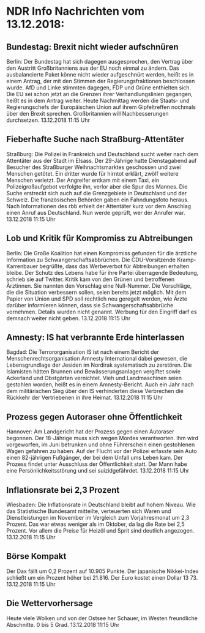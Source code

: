 # NDR Info Nachrichten vom 13.12.2018:


## Bundestag: Brexit nicht wieder aufschnüren
Berlin: Der Bundestag hat sich dagegen ausgesprochen, den Vertrag über den Austritt Großbritanniens aus der EU noch einmal zu ändern. Das ausbalancierte Paket könne nicht wieder aufgeschnürt werden, heißt es in einem Antrag, der mit den Stimmen der Regierungsfraktionen beschlossen wurde. AfD und Linke stimmten dagegen, FDP und Grüne enthielten sich. Die EU sei schon jetzt an die Grenzen ihrer Verhandlungslinien gegangen, heißt es in dem Antrag weiter. Heute Nachmittag werden die Staats- und Regierungschefs der Europäischen Union auf ihrem Gipfeltreffen nochmals über den Brexit sprechen. Großbritannien will Nachbesserungen durchsetzen. 13.12.2018 11:15 Uhr 

## Fieberhafte Suche nach Straßburg-Attentäter
Straßburg: Die Polizei in Frankreich und Deutschland sucht weiter nach dem Attentäter aus der Stadt im Elsass. Der 29-Jährige hatte Dienstagabend auf Besucher des Straßburger Weihnachtsmarktes geschossen und zwei Menschen getötet. Ein dritter wurde für hirntot erklärt, zwölf weitere Menschen verletzt. Der Angreifer entkam mit einem Taxi, ein Polizeigroßaufgebot verfolgte ihn, verlor aber die Spur des Mannes. Die Suche erstreckt sich auch auf die Grenzgebiete in Deutschland und der Schweiz. Die französischen Behörden gaben ein Fahndungsfoto heraus. Nach Informationen des rbb erhielt der Attentäter kurz vor dem Anschlag einen Anruf aus Deutschland. Nun werde geprüft, wer der Anrufer war. 13.12.2018 11:15 Uhr 

## Lob und Kritik für Kompromiss zu Abtreibungen
Berlin: Die Große Koalition hat einen Kompromiss gefunden für die ärztliche Information zu Schwangerschaftsabbrüchen. Die CDU-Vorsitzende Kramp-Karrenbauer begrüßte, dass das Werbeverbot für Abtreibungen erhalten bleibe. Der Schutz des Lebens habe für ihre Partei überragende Bedeutung, schrieb sie auf Twitter. Kritik kam von den Grünen und betroffenen Ärztinnen. Sie nannten den Vorschlag eine Null-Nummer. Die Vorschläge, die die Situation verbessern sollen, seien bereits jetzt möglich. Mit dem Papier von Union und SPD soll rechtlich neu geregelt werden, wie Ärzte darüber informieren können, dass sie Schwangerschaftsabbrüche vornehmen. Details wurden nicht genannt. Werbung für den Eingriff darf es demnach weiter nicht geben. 13.12.2018 11:15 Uhr 

## Amnesty: IS hat verbrannte Erde hinterlassen
Bagdad:	Die Terrororganisation IS ist nach einem Bericht der Menschenrechtsorganisation Amnesty International dabei gewesen, die Lebensgrundlage der Jesiden im Nordirak systematisch zu zerstören. Die Islamisten hätten Brunnen und Bewässerungsanlagen vergiftet sowie Ackerland und Obstgärten vernichtet. Vieh und Landmaschinen seien gestohlen worden, heißt es in einem Amnesty-Bericht. Auch ein Jahr nach dem militärischen Sieg über den IS verhinderten diese Verbrechen die Rückkehr der Vertriebenen in ihre Heimat. 13.12.2018 11:15 Uhr 

## Prozess gegen Autoraser ohne Öffentlichkeit
Hannover: Am Landgericht hat der Prozess gegen einen Autoraser begonnen. Der 18-Jährige muss sich wegen Mordes verantworten. Ihm wird vorgeworfen, im Juni betrunken und ohne Führerschein einen gestohlenen Wagen gefahren zu haben. Auf der Flucht vor der Polizei erfasste sein Auto einen 82-jährigen Fußgänger, der bei dem Unfall ums Leben kam. Der Prozess findet unter Ausschluss der Öffentlichkeit statt. Der Mann habe eine Persönlichkeitsstörung und sei suizidgefährdet. 13.12.2018 11:15 Uhr 

## Inflationsrate bei 2,3 Prozent
Wiesbaden:	Die Inflationsrate in Deutschland bleibt auf hohem Niveau. Wie das Statistische Bundesamt mitteilte, verteuerten sich Waren und Dienstleistungen im November im Vergleich zum Vorjahresmonat um 2,3 Prozent. Das war etwas weniger als im Oktober, da lag die Rate bei 2,5 Prozent. Vor allem die Preise für Heizöl und Sprit sind deutlich angezogen. 13.12.2018 11:15 Uhr 

## Börse Kompakt
Der Dax fällt um 0,2 Prozent auf 10.905 Punkte. Der japanische Nikkei-Index schließt um ein Prozent höher bei 21.816. Der Euro kostet einen Dollar 13 73. 13.12.2018 11:15 Uhr 

## Die Wettervorhersage
Heute viele Wolken und von der Ostsee her Schauer, im Westen freundliche Abschnitte. 0 bis 5 Grad. 13.12.2018 11:15 Uhr 
